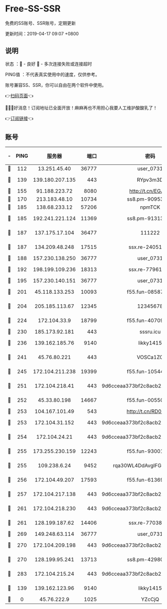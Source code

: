 # Free-SS-SSR

免费的SS账号、SSR账号，定期更新

更新时间：2019-04-17 09:07 +0800

## 说明

状态     ：🙂 - 良好 🙁 - 多次连接失败或连接超时

PING值   ：不代表真实使用中的速度，仅供参考。

账号兼容SS、SSR，你可以自由在两个软件中使用。

👉[扫码页面](https://liesauer.github.io/Free-SS-SSR/)👈

🎉🎉🎉好消息！订阅地址已全面开放！麻麻再也不用担心我要人工维护酸酸乳了！

👉[订阅链接](https://www.liesauer.net/yogurt/subscribe?ACCESS_TOKEN=DAYxR3mMaZAsaqUb)👈

## 账号

|-|PING|服务器|端口|密码|加密方式|区域|
|:----:|:----:|:-----:|-----:|:----:|:----:|:----:|
|🙂|112|13.251.45.40|36777|user_0731|chacha20|SG|
|🙂|139|139.180.207.135|443|RYpv3m3D|aes-256-cfb|JP|
|🙂|155|91.188.223.72|8080|http://t.cn/EGJIyrl|rc4-md5|RU|
|🙂|170|213.183.48.10|10734|ss8.pm-90953901|rc4-md5|RU|
|🙂|185|138.68.233.12|57206|npmTCK|rc4-md5|US|
|🙂|185|192.241.221.124|11369|ss8.pm-91313245|aes-256-cfb|US|
|🙂|187|137.175.17.104|36477|111222|aes-256-cfb|US|
|🙂|187|134.209.48.248|17515|ssx.re-24051908|aes-256-cfb|US|
|🙂|188|157.230.138.250|36777|user_0731|chacha20|US|
|🙂|192|198.199.109.236|18313|ssx.re-77961623|aes-256-cfb|US|
|🙂|195|157.230.140.151|36777|user_0731|chacha20|US|
|🙂|201|45.118.133.253|10093|f55.fun-08587315|aes-256-cfb|SG|
|🙂|204|205.185.113.67|12345|12345678|aes-256-cfb|US|
|🙂|224|172.104.33.9|18799|f55.fun-40709683|aes-256-cfb|SG|
|🙂|230|185.173.92.181|443|sssru.icu|rc4-md5|RU|
|🙂|236|139.162.185.76|9140|likky1415|aes-256-cfb|DE|
|🙂|241|45.76.80.221|443|VOSCa1ZG|aes-256-cfb|DE|
|🙂|245|172.104.211.238|19399|f55.fun-10544311|aes-256-cfb|US|
|🙂|251|172.104.218.41|443|9d6cceaa373bf2c8acb22e60b6a58be6|aes-256-cfb|US|
|🙂|252|45.33.80.198|14667|f55.fun-00550024|aes-256-cfb|US|
|🙂|253|104.167.101.49|543|http://t.cn/RD0D7sx|rc4-md5|CA|
|🙂|253|172.104.31.152|443|9d6cceaa373bf2c8acb22e60b6a58be6|aes-256-cfb|US|
|🙂|254|172.104.24.21|443|9d6cceaa373bf2c8acb22e60b6a58be6|aes-256-cfb|US|
|🙂|255|173.255.230.159|12243|f55.fun-93001883|aes-256-cfb|US|
|🙂|255|109.238.6.24|9452|rqa30WL4DdAvgIFG6Fs3znzTa|aes-256-cfb|FR|
|🙂|256|172.104.49.207|17593|f55.fun-61369927|aes-256-cfb|SG|
|🙂|257|172.104.217.138|443|9d6cceaa373bf2c8acb22e60b6a58be6|aes-256-cfb|US|
|🙂|261|172.104.218.230|443|9d6cceaa373bf2c8acb22e60b6a58be6|aes-256-cfb|US|
|🙂|261|128.199.187.62|14406|ssx.re-77038545|aes-256-cfb|SG|
|🙂|269|149.248.63.114|36777|user_0731|chacha20|CA|
|🙂|270|172.104.209.198|443|9d6cceaa373bf2c8acb22e60b6a58be6|aes-256-cfb|US|
|🙂|270|128.199.95.241|13713|ss8.pm-42980063|aes-256-cfb|SG|
|🙂|283|172.104.215.24|443|9d6cceaa373bf2c8acb22e60b6a58be6|aes-256-cfb|US|
|🙂|139|139.162.123.96|9140|likky1415|aes-256-cfb|JP|
|🙁|0|45.76.222.9|1025|YZcCjQ|rc4-md5|JP|
